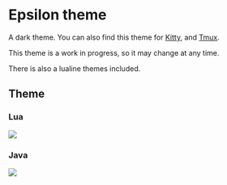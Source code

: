 # Epsilon theme

A dark theme. You can also find this theme for [Kitty](https://github.com/coryab/epsilon.kitty), and [Tmux](https://github.com/coryab/epsilon.tmux).

This theme is a work in progress, so it may change at any time.

There is also a lualine themes included.

## Theme

### Lua

![](https://i.imgur.com/GCf36bx.png)

### Java

![](https://i.imgur.com/Cid7Qhk.png)
